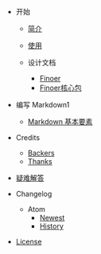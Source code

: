 - 开始

  - [简介](zh-cn/)
  - [使用](zh-cn/usages.md)

  - 设计文档
    - [Finoer](zh-cn/installation.md)
    - [Finoer核心包](zh-cn/finoer-packages.md)

- 编写 Markdown1
  - [Markdown 基本要素](zh-cn/markdown-basics.md)

- Credits

  - [Backers](backers.md)
  - [Thanks](thanks.md)

- [疑难解答](zh-cn/faq.md)

- Changelog

  - Atom
    - [Newest](newest.md)
    - [History](history.md)

- [License](LICENSE.md)
